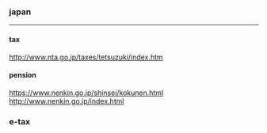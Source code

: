 ### japan
---
#### tax
http://www.nta.go.jp/taxes/tetsuzuki/index.htm

#### pension
https://www.nenkin.go.jp/shinsei/kokunen.html
http://www.nenkin.go.jp/index.html

### e-tax

```
```

```
```

```
```

